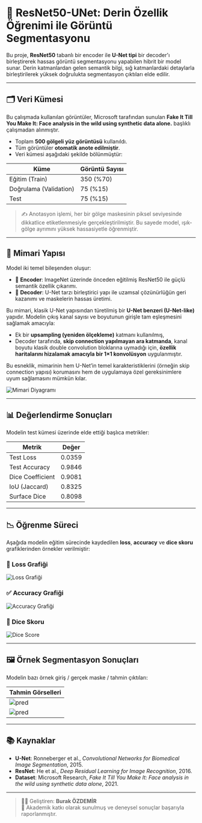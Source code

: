 # 🧠 ResNet50-UNet: Derin Özellik Öğrenimi ile Görüntü Segmentasyonu

Bu proje, **ResNet50** tabanlı bir encoder ile **U-Net tipi** bir decoder'ı birleştirerek hassas görüntü segmentasyonu yapabilen hibrit bir model sunar. Derin katmanlardan gelen semantik bilgi, sığ katmanlardaki detaylarla birleştirilerek yüksek doğrulukta segmentasyon çıktıları elde edilir.

---

## 🗂️ Veri Kümesi

Bu çalışmada kullanılan görüntüler, Microsoft tarafından sunulan **Fake It Till You Make It: Face analysis in the wild using synthetic data alone.** başlıklı çalışmadan alınmıştır.

- Toplam **500 gölgeli yüz görüntüsü** kullanıldı.
- Tüm görüntüler **otomatik anote edilmiştir**.
- Veri kümesi aşağıdaki şekilde bölünmüştür:

| Küme        | Görüntü Sayısı |
|-------------|----------------|
| Eğitim (Train)     | 350 (%70)          |
| Doğrulama (Validation) | 75   (%15)           |
| Test               | 75  (%15)              |

> ✍️ Anotasyon işlemi, her bir gölge maskesinin piksel seviyesinde dikkatlice etiketlenmesiyle gerçekleştirilmiştir. Bu sayede model, ışık-gölge ayrımını yüksek hassasiyetle öğrenmiştir.

---

## 🧬 Mimari Yapısı

Model iki temel bileşenden oluşur:

- 🔷 **Encoder**: ImageNet üzerinde önceden eğitilmiş ResNet50 ile güçlü semantik özellik çıkarımı.
- 🔶 **Decoder**: U-Net tarzı birleştirici yapı ile uzamsal çözünürlüğün geri kazanımı ve maskelerin hassas üretimi.

Bu mimari, klasik U-Net yapısından türetilmiş bir **U-Net benzeri (U-Net-like)** yapıdır. Modelin çıkış kanal sayısı ve boyutunun girişle tam eşleşmesini sağlamak amacıyla:

- Ek bir **upsampling (yeniden ölçekleme)** katmanı kullanılmış,
- Decoder tarafında, **skip connection yapılmayan ara katmanda**, kanal boyutu klasik double convolution bloklarına uymadığı için, **özellik haritalarını hizalamak amacıyla bir 1×1 konvolüsyon** uygulanmıştır.

Bu esneklik, mimarinin hem U-Net’in temel karakteristiklerini (örneğin skip connection yapısı) korumasını hem de uygulamaya özel gereksinimlere uyum sağlamasını mümkün kılar.

![Mimari Diyagramı](./plots_and_others/resnet50-unet.png)

---

## 📊 Değerlendirme Sonuçları

Modelin test kümesi üzerinde elde ettiği başlıca metrikler:

| Metrik              | Değer       |
|---------------------|-------------|
| Test Loss           | 0.0359      |
| Test Accuracy       | 0.9846      |
| Dice Coefficient    | 0.9081      |
| IoU (Jaccard)       | 0.8325      |
| Surface Dice        | 0.8098      |

---

## 📉 Öğrenme Süreci

Aşağıda modelin eğitim sürecinde kaydedilen **loss**, **accuracy** ve **dice skoru** grafiklerinden örnekler verilmiştir:

### 🔺 Loss Grafiği
![Loss Grafiği](./plots_and_others/loss_plot.png)

### ✅ Accuracy Grafiği
![Accuracy Grafiği](./plots_and_others/accuracy_plot.png)

### 🔵 Dice Skoru
![Dice Score](./plots_and_others/dice_plot.png)

---

## 🖼️ Örnek Segmentasyon Sonuçları

Modelin bazı örnek giriş / gerçek maske / tahmin çıktıları:

| Tahmin Görselleri        |
|---------------------------------------------|
| ![pred](./plots_and_others/prediction.png)  |
| ![pred](./plots_and_others/prediction_1.png)  |



---

## 📚 Kaynaklar

- **U-Net**: Ronneberger et al., *Convolutional Networks for Biomedical Image Segmentation*, 2015.
- **ResNet**: He et al., *Deep Residual Learning for Image Recognition*, 2016.
- **Dataset**: Microsoft Research, *Fake It Till You Make It: Face analysis in the wild using synthetic data alone*, 2021.

---

> 👨‍💻 Geliştiren: **Burak ÖZDEMİR**  
> 📌 Akademik katkı olarak sunulmuş ve deneysel sonuçlar başarıyla raporlanmıştır.

